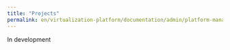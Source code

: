 ```yaml
---
title: "Projects"
permalink: en/virtualization-platform/documentation/admin/platform-management/access-control/projects.html
---
```


In development
